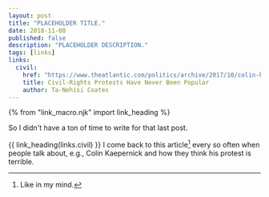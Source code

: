 ```yaml
---
layout: post
title: "PLACEHOLDER TITLE."
date: 2018-11-08
published: false
description: "PLACEHOLDER DESCRIPTION."
tags: [links]
links:
  civil:
    href: "https://www.theatlantic.com/politics/archive/2017/10/colin-kaepernick/541845/"
    title: Civil-Rights Protests Have Never Been Popular
    author: Ta-Nehisi Coates
---
```


{% from "link_macro.njk" import link_heading %}

So I didn't have a ton of time to write for that last post.

{{ link_heading(links.civil) }}
I come back to this article[^1] every so often when people talk about, e.g., Colin Kaepernick and how they think his protest is terrible.

[^1]: Like in my mind.
